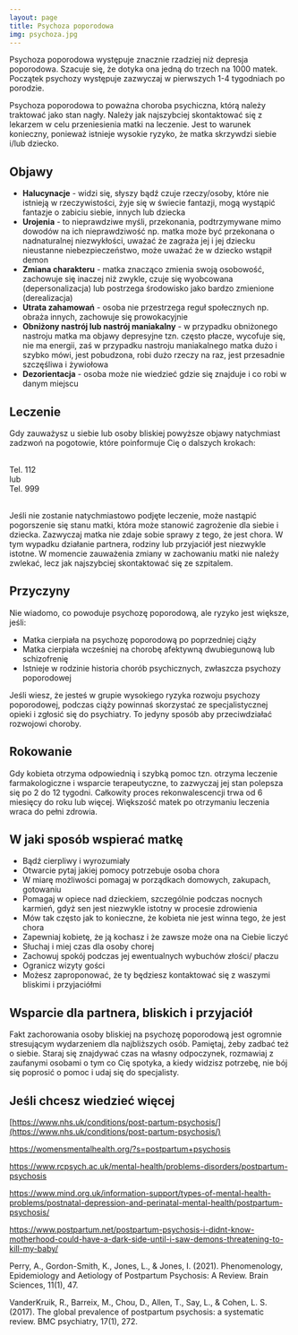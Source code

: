 ```yaml
---
layout: page
title: Psychoza poporodowa
img: psychoza.jpg
---
```


Psychoza poporodowa występuje znacznie rzadziej niż depresja poporodowa. Szacuje się, że dotyka ona jedną do trzech na 1000 matek. Początek psychozy występuje zazwyczaj w pierwszych 1-4 tygodniach po porodzie. 

Psychoza poporodowa to poważna choroba psychiczna, którą należy traktować jako stan nagły. Należy jak najszybciej skontaktować się z lekarzem w celu przeniesienia matki na leczenie. Jest to warunek konieczny, ponieważ istnieje wysokie ryzyko, że matka skrzywdzi siebie i/lub dziecko.

## Objawy

- **Halucynacje** - widzi się, słyszy bądź czuje rzeczy/osoby, które nie istnieją w rzeczywistości, żyje się w świecie fantazji, mogą wystąpić fantazje o zabiciu siebie, innych lub dziecka
- **Urojenia** - to nieprawdziwe myśli, przekonania, podtrzymywane mimo dowodów na ich nieprawdziwość np. matka może być przekonana o nadnaturalnej niezwykłości, uważać że zagraża jej i jej dziecku nieustanne niebezpieczeństwo, może uważać że w dziecko wstąpił demon
- **Zmiana charakteru** -  matka znacząco zmienia swoją osobowość, zachowuje się inaczej niż zwykle, czuje się wyobcowana (depersonalizacja) lub postrzega środowisko jako bardzo zmienione (derealizacja)
- **Utrata zahamowań** - osoba nie przestrzega reguł społecznych np. obraża innych, zachowuje się prowokacyjnie 
- **Obniżony nastrój lub nastrój maniakalny** - w przypadku obniżonego nastroju matka ma objawy depresyjne tzn. często płacze, wycofuje się, nie ma energii, zaś w przypadku nastroju maniakalnego matka dużo i szybko mówi, jest pobudzona, robi dużo rzeczy na raz, jest przesadnie szczęśliwa i żywiołowa
- **Dezorientacja** - osoba może nie wiedzieć gdzie się znajduje i co robi w danym miejscu



## Leczenie

Gdy zauważysz u siebie lub osoby bliskiej powyższe objawy natychmiast zadzwoń na pogotowie, które poinformuje Cię o dalszych krokach: 

<br/>
<div class="row">
    <div class="col-4 align-right"><span class="button primary-red large">Tel. 112</span></div>
    <div class="col-4 align-center"><span>lub</span></div>
    <div class="col-4 align-left"><span class="button primary-red large">Tel. 999</span></div>
</div>
<br/>

Jeśli nie zostanie natychmiastowo podjęte leczenie, może nastąpić pogorszenie się stanu matki, która może stanowić zagrożenie dla siebie i dziecka. Zazwyczaj matka nie zdaje sobie sprawy z tego, że jest chora. W tym wypadku działanie partnera, rodziny lub przyjaciół jest niezwykle istotne. W momencie zauważenia zmiany w zachowaniu matki nie należy zwlekać, lecz jak najszybciej skontaktować się ze szpitalem.


## Przyczyny
Nie wiadomo, co powoduje psychozę poporodową, ale ryzyko jest większe, jeśli:

- Matka cierpiała na psychozę poporodową po poprzedniej ciąży
- Matka cierpiała wcześniej na chorobę afektywną dwubiegunową lub schizofrenię
- Istnieje w rodzinie historia chorób psychicznych, zwłaszcza psychozy poporodowej


Jeśli wiesz, że jesteś w grupie wysokiego ryzyka rozwoju psychozy poporodowej, podczas ciąży powinnaś skorzystać ze specjalistycznej opieki i zgłosić się do psychiatry. To jedyny sposób aby przeciwdziałać rozwojowi choroby.


## Rokowanie
Gdy kobieta otrzyma odpowiednią i szybką pomoc tzn. otrzyma leczenie farmakologiczne i wsparcie terapeutyczne, to zazwyczaj jej stan polepsza się po 2 do 12 tygodni. Całkowity proces rekonwalescencji trwa od 6 miesięcy do roku lub więcej. Większość matek po otrzymaniu leczenia wraca do pełni zdrowia.


## W jaki sposób wspierać matkę
- Bądź cierpliwy i wyrozumiały
- Otwarcie pytaj jakiej pomocy potrzebuje osoba chora
- W miarę możliwości pomagaj w porządkach domowych, zakupach, gotowaniu
- Pomagaj w opiece nad dzieckiem, szczególnie podczas nocnych karmień, gdyż sen jest niezwykle istotny w procesie zdrowienia 
- Mów tak często jak to konieczne, że kobieta nie jest winna tego, że jest chora
- Zapewniaj kobietę, że ją kochasz i że zawsze może ona na Ciebie liczyć
- Słuchaj i miej czas dla osoby chorej
- Zachowuj spokój podczas jej ewentualnych wybuchów złości/ płaczu
- Ogranicz wizyty gości
- Możesz zaproponować, że ty będziesz kontaktować się z waszymi bliskimi i przyjaciółmi


## Wsparcie dla partnera, bliskich i przyjaciół
Fakt zachorowania osoby bliskiej na psychozę poporodową jest ogromnie stresującym wydarzeniem dla najbliższych osób. Pamiętaj, żeby zadbać też o siebie. Staraj się znajdywać czas na własny odpoczynek, rozmawiaj z zaufanymi osobami o tym co Cię spotyka, a kiedy widzisz potrzebę, nie bój się poprosić o pomoc i udaj się do specjalisty.




## Jeśli chcesz wiedzieć więcej

[https://www.nhs.uk/conditions/post-partum-psychosis/](https://www.nhs.uk/conditions/post-partum-psychosis/)

https://womensmentalhealth.org/?s=postpartum+psychosis

https://www.rcpsych.ac.uk/mental-health/problems-disorders/postpartum-psychosis

https://www.mind.org.uk/information-support/types-of-mental-health-problems/postnatal-depression-and-perinatal-mental-health/postpartum-psychosis/

https://www.postpartum.net/postpartum-psychosis-i-didnt-know-motherhood-could-have-a-dark-side-until-i-saw-demons-threatening-to-kill-my-baby/

Perry, A., Gordon-Smith, K., Jones, L., & Jones, I. (2021). Phenomenology, Epidemiology and Aetiology of Postpartum Psychosis: A Review. Brain Sciences, 11(1), 47.

VanderKruik, R., Barreix, M., Chou, D., Allen, T., Say, L., & Cohen, L. S. (2017). The global prevalence of postpartum psychosis: a systematic review. BMC psychiatry, 17(1), 272.



